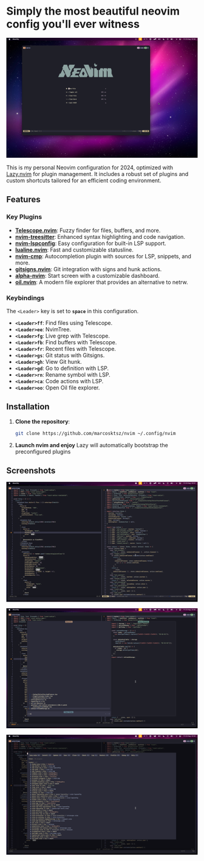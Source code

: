 # Simply the most beautiful neovim config you'll ever witness

![Alpha](./screenshots/alpha.png)

This is my personal Neovim configuration for 2024, optimized with [Lazy.nvim](https://github.com/folke/lazy.nvim) for plugin management. It includes a robust set of plugins and custom shortcuts tailored for an efficient coding environment.

## Features

### Key Plugins

- **[Telescope.nvim](https://github.com/nvim-telescope/telescope.nvim)**: Fuzzy finder for files, buffers, and more.
- **[nvim-treesitter](https://github.com/nvim-treesitter/nvim-treesitter)**: Enhanced syntax highlighting and code navigation.
- **[nvim-lspconfig](https://github.com/neovim/nvim-lspconfig)**: Easy configuration for built-in LSP support.
- **[lualine.nvim](https://github.com/nvim-lualine/lualine.nvim)**: Fast and customizable statusline.
- **[nvim-cmp](https://github.com/hrsh7th/nvim-cmp)**: Autocompletion plugin with sources for LSP, snippets, and more.
- **[gitsigns.nvim](https://github.com/lewis6991/gitsigns.nvim)**: Git integration with signs and hunk actions.
- **[alpha-nvim](https://github.com/goolord/alpha-nvim)**: Start screen with a customizable dashboard.
- **[oil.nvim](https://github.com/stevearc/oil.nvim)**: A modern file explorer that provides an alternative to netrw.

### Keybindings

The `<Leader>` key is set to **`space`** in this configuration.

- **`<Leader>ff`**: Find files using Telescope.
- **`<Leader>ee`**: NvimTree.
- **`<Leader>fg`**: Live grep with Telescope.
- **`<Leader>fb`**: Find buffers with Telescope.
- **`<Leader>fr`**: Recent files with Telescope.
- **`<Leader>gs`**: Git status with Gitsigns.
- **`<Leader>gh`**: View Git hunk.
- **`<Leader>gd`**: Go to definition with LSP.
- **`<Leader>rn`**: Rename symbol with LSP.
- **`<Leader>ca`**: Code actions with LSP.
- **`<Leader>oo`**: Open Oil file explorer.

## Installation

1. **Clone the repository**:

   ```bash
   git clone https://github.com/marcosktsz/nvim ~/.config/nvim

   ```

2. **Launch nvim and enjoy**
   Lazy will automatically bootstrap the preconfigured plugins

## Screenshots

![files](./screenshots/files.png)

![Telescope](./screenshots/telescope.png)

![Lazy](./screenshots/lazy.png)
